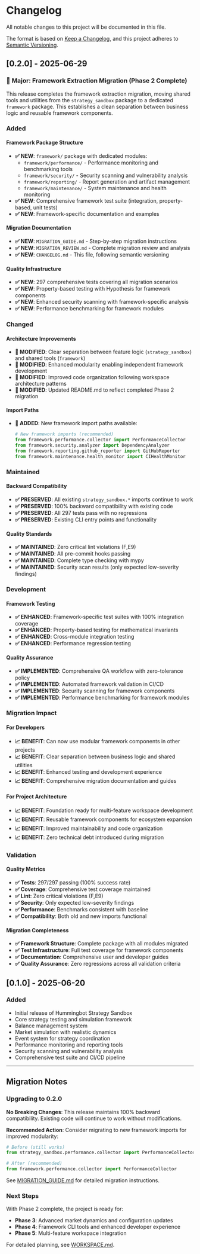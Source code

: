 # Changelog

All notable changes to this project will be documented in this file.

The format is based on [Keep a Changelog](https://keepachangelog.com/en/1.0.0/),
and this project adheres to [Semantic Versioning](https://semver.org/spec/v2.0.0.html).

## [0.2.0] - 2025-06-29

### 🎯 **Major: Framework Extraction Migration (Phase 2 Complete)**

This release completes the framework extraction migration, moving shared tools and utilities from the `strategy_sandbox` package to a dedicated `framework` package. This establishes a clean separation between business logic and reusable framework components.

### Added

#### **Framework Package Structure**
- **✅ NEW**: `framework/` package with dedicated modules:
  - `framework/performance/` - Performance monitoring and benchmarking tools
  - `framework/security/` - Security scanning and vulnerability analysis
  - `framework/reporting/` - Report generation and artifact management
  - `framework/maintenance/` - System maintenance and health monitoring
- **✅ NEW**: Comprehensive framework test suite (integration, property-based, unit tests)
- **✅ NEW**: Framework-specific documentation and examples

#### **Migration Documentation**
- **✅ NEW**: `MIGRATION_GUIDE.md` - Step-by-step migration instructions
- **✅ NEW**: `MIGRATION_REVIEW.md` - Complete migration review and analysis
- **✅ NEW**: `CHANGELOG.md` - This file, following semantic versioning

#### **Quality Infrastructure**
- **✅ NEW**: 297 comprehensive tests covering all migration scenarios
- **✅ NEW**: Property-based testing with Hypothesis for framework components
- **✅ NEW**: Enhanced security scanning with framework-specific analysis
- **✅ NEW**: Performance benchmarking for framework modules

### Changed

#### **Architecture Improvements**
- **🔄 MODIFIED**: Clear separation between feature logic (`strategy_sandbox`) and shared tools (`framework`)
- **🔄 MODIFIED**: Enhanced modularity enabling independent framework development
- **🔄 MODIFIED**: Improved code organization following workspace architecture patterns
- **🔄 MODIFIED**: Updated README.md to reflect completed Phase 2 migration

#### **Import Paths**
- **🔄 ADDED**: New framework import paths available:
  ```python
  # New framework imports (recommended)
  from framework.performance.collector import PerformanceCollector
  from framework.security.analyzer import DependencyAnalyzer
  from framework.reporting.github_reporter import GitHubReporter
  from framework.maintenance.health_monitor import CIHealthMonitor
  ```

### Maintained

#### **Backward Compatibility**
- **✅ PRESERVED**: All existing `strategy_sandbox.*` imports continue to work
- **✅ PRESERVED**: 100% backward compatibility with existing code
- **✅ PRESERVED**: All 297 tests pass with no regressions
- **✅ PRESERVED**: Existing CLI entry points and functionality

#### **Quality Standards**
- **✅ MAINTAINED**: Zero critical lint violations (F,E9)
- **✅ MAINTAINED**: All pre-commit hooks passing
- **✅ MAINTAINED**: Complete type checking with mypy
- **✅ MAINTAINED**: Security scan results (only expected low-severity findings)

### Development

#### **Framework Testing**
- **✅ ENHANCED**: Framework-specific test suites with 100% integration coverage
- **✅ ENHANCED**: Property-based testing for mathematical invariants
- **✅ ENHANCED**: Cross-module integration testing
- **✅ ENHANCED**: Performance regression testing

#### **Quality Assurance**
- **✅ IMPLEMENTED**: Comprehensive QA workflow with zero-tolerance policy
- **✅ IMPLEMENTED**: Automated framework validation in CI/CD
- **✅ IMPLEMENTED**: Security scanning for framework components
- **✅ IMPLEMENTED**: Performance benchmarking for framework modules

### Migration Impact

#### **For Developers**
- **📈 BENEFIT**: Can now use modular framework components in other projects
- **📈 BENEFIT**: Clear separation between business logic and shared utilities
- **📈 BENEFIT**: Enhanced testing and development experience
- **📈 BENEFIT**: Comprehensive migration documentation and guides

#### **For Project Architecture**
- **📈 BENEFIT**: Foundation ready for multi-feature workspace development
- **📈 BENEFIT**: Reusable framework components for ecosystem expansion
- **📈 BENEFIT**: Improved maintainability and code organization
- **📈 BENEFIT**: Zero technical debt introduced during migration

### Validation

#### **Quality Metrics**
- **✅ Tests**: 297/297 passing (100% success rate)
- **✅ Coverage**: Comprehensive test coverage maintained
- **✅ Lint**: Zero critical violations (F,E9)
- **✅ Security**: Only expected low-severity findings
- **✅ Performance**: Benchmarks consistent with baseline
- **✅ Compatibility**: Both old and new imports functional

#### **Migration Completeness**
- **✅ Framework Structure**: Complete package with all modules migrated
- **✅ Test Infrastructure**: Full test coverage for framework components
- **✅ Documentation**: Comprehensive user and developer guides
- **✅ Quality Assurance**: Zero regressions across all validation criteria

## [0.1.0] - 2025-06-20

### Added
- Initial release of Hummingbot Strategy Sandbox
- Core strategy testing and simulation framework
- Balance management system
- Market simulation with realistic dynamics
- Event system for strategy coordination
- Performance monitoring and reporting tools
- Security scanning and vulnerability analysis
- Comprehensive test suite and CI/CD pipeline

---

## Migration Notes

### Upgrading to 0.2.0

**No Breaking Changes**: This release maintains 100% backward compatibility. Existing code will continue to work without modifications.

**Recommended Action**: Consider migrating to new framework imports for improved modularity:

```python
# Before (still works)
from strategy_sandbox.performance.collector import PerformanceCollector

# After (recommended)
from framework.performance.collector import PerformanceCollector
```

See [MIGRATION_GUIDE.md](MIGRATION_GUIDE.md) for detailed migration instructions.

### Next Steps

With Phase 2 complete, the project is ready for:
- **Phase 3**: Advanced market dynamics and configuration updates
- **Phase 4**: Framework CLI tools and enhanced developer experience
- **Phase 5**: Multi-feature workspace integration

For detailed planning, see [WORKSPACE.md](WORKSPACE.md).
